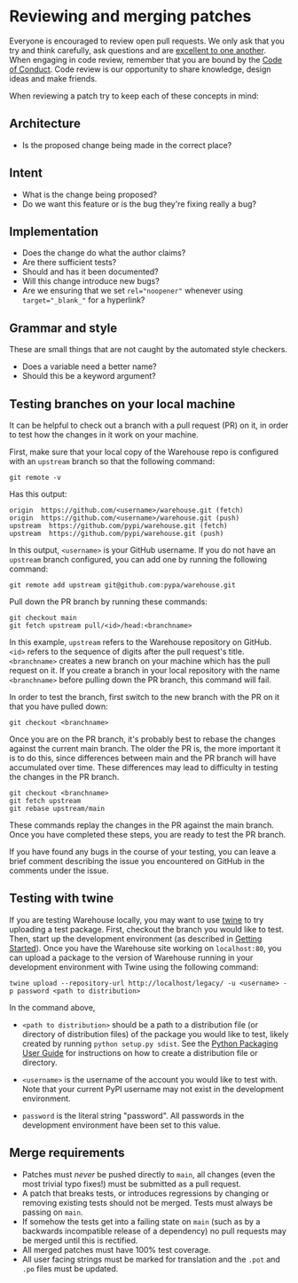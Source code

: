 # Reviewing and merging patches

Everyone is encouraged to review open pull requests. We only ask that you try
and think carefully, ask questions and are [excellent to one another](https://speakerdeck.com/ohrite/better-code-review). When
engaging in code review, remember that you are bound by the [Code of Conduct](https://github.com/pypa/.github/blob/main/CODE_OF_CONDUCT.md).
Code review is our opportunity to share knowledge, design ideas and make
friends.

When reviewing a patch try to keep each of these concepts in mind:

## Architecture

* Is the proposed change being made in the correct place?

## Intent

* What is the change being proposed?
* Do we want this feature or is the bug they're fixing really a bug?

## Implementation

* Does the change do what the author claims?
* Are there sufficient tests?
* Should and has it been documented?
* Will this change introduce new bugs?
* Are we ensuring that we set `rel="noopener"` whenever using
  `target="_blank_"` for a hyperlink?

## Grammar and style

These are small things that are not caught by the automated style checkers.

* Does a variable need a better name?
* Should this be a keyword argument?

## Testing branches on your local machine

It can be helpful to check out a branch with a pull request (PR) on it, in
order to test how the changes in it work on your machine.

First, make sure that your local copy of the Warehouse repo is configured with
an `upstream` branch so that the following command:

```shell
git remote -v
```

Has this output:

```shellsession
origin  https://github.com/<username>/warehouse.git (fetch)
origin  https://github.com/<username>/warehouse.git (push)
upstream  https://github.com/pypi/warehouse.git (fetch)
upstream  https://github.com/pypi/warehouse.git (push)
```

In this output, `<username>` is your GitHub username. If you do not have an
`upstream` branch configured, you can add one by running the following
command:

```shell
git remote add upstream git@github.com:pypa/warehouse.git
```

Pull down the PR branch by running these commands:

```shell
git checkout main
git fetch upstream pull/<id>/head:<branchname>
```

In this example, `upstream` refers to the Warehouse repository on GitHub.
`<id>` refers to the sequence of digits after the pull request's title.
`<branchname>` creates a new branch on your machine which has the pull
request on it. If you create a branch in your local repository with the name
`<branchname>` before pulling down the PR branch, this command will fail.

In order to test the branch, first switch to the new branch with the PR on
it that you have pulled down:

```shell
git checkout <branchname>
```

Once you are on the PR branch, it's probably best to rebase the changes
against the current main branch. The older the PR is, the more important
it is to do this, since differences between main and the PR branch will
have accumulated over time. These differences may lead to difficulty
in testing the changes in the PR branch.

```shell
git checkout <branchname>
git fetch upstream
git rebase upstream/main
```

These commands replay the changes in the PR against the main branch.
Once you have completed these steps, you are ready to test the PR branch.

If you have found any bugs in the course of your testing, you can leave a
brief comment describing the issue you encountered on GitHub in the comments
under the issue.

## Testing with twine

If you are testing Warehouse locally, you may want to use [twine](https://github.com/pypa/twine) to try
uploading a test package. First, checkout the branch you would like to test.
Then, start up the development environment (as described in
[Getting Started](getting-started.md)). Once you have the Warehouse site working on
`localhost:80`, you can upload a package to the version of Warehouse running
in your development environment with Twine using the following command:

```shell
twine upload --repository-url http://localhost/legacy/ -u <username> -p password <path to distribution>
```

In the command above,

-   `<path to distribution>` should be a path to a distribution file (or
    directory of distribution files) of the package you would like to test,
    likely created by running `python setup.py sdist`. See the [Python
    Packaging User Guide](https://packaging.python.org/guides/distributing-packages-using-setuptools/#packaging-your-project) for instructions on how to create a distribution
    file or directory.

-   `<username>` is the username of the account you would like to test with.
    Note that your current PyPI username may not exist in the development
    environment.

-   `password` is the literal string "password". All passwords in the
    development environment have been set to this value.

## Merge requirements

* Patches must *never* be pushed directly to `main`, all changes (even the
  most trivial typo fixes!) must be submitted as a pull request.
* A patch that breaks tests, or introduces regressions by changing or removing
  existing tests should not be merged. Tests must always be passing on
  `main`.
* If somehow the tests get into a failing state on `main` (such as by a
  backwards incompatible release of a dependency) no pull requests may be
  merged until this is rectified.
* All merged patches must have 100% test coverage.
* All user facing strings must be marked for translation and the `.pot` and
  `.po` files must be updated.
